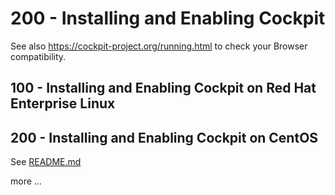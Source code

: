 # 200 - Installing and Enabling Cockpit

See also https://cockpit-project.org/running.html to check your Browser compatibility.

## 100 - Installing and Enabling Cockpit on Red Hat Enterprise Linux

## 200 - Installing and Enabling Cockpit on CentOS

See [README.md](./200/README.md)

more ...
